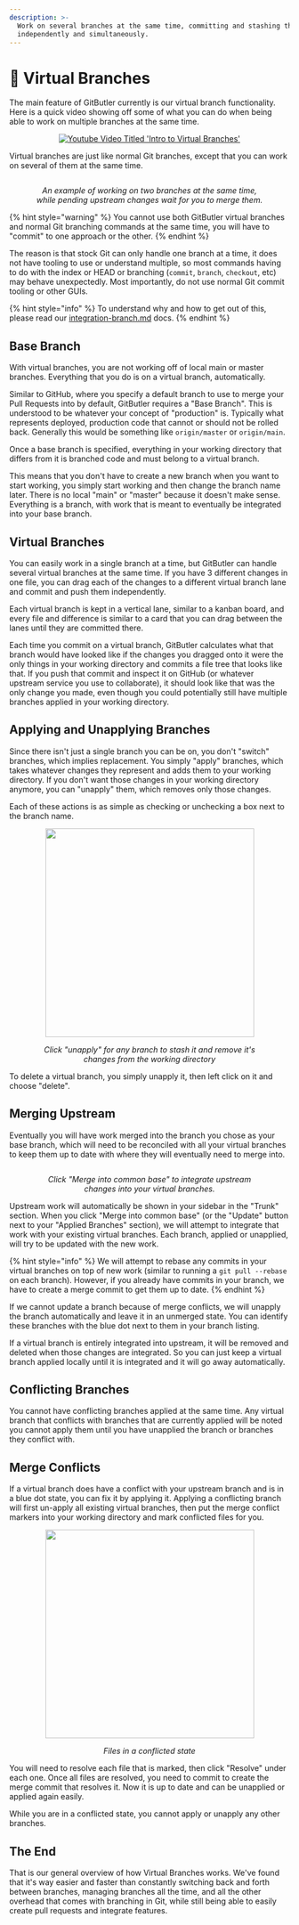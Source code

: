 ```yaml
---
description: >-
  Work on several branches at the same time, committing and stashing them
  independently and simultaneously.
---
```


# 🌳 Virtual Branches

The main feature of GitButler currently is our virtual branch functionality. Here is a quick video showing off some of what you can do when being able to work on multiple branches at the same time.

<div align="center">
  <a href="https://www.youtube.com/watch?v=MRcmnUwrP8A">
    <img src="https://img.youtube.com/vi/MRcmnUwrP8A/0.jpg" alt="Youtube Video Titled 'Intro to Virtual Branches'">
  </a>
</div>

Virtual branches are just like normal Git branches, except that you can work on several of them at the same time.

<div align="center">
  <figure>
    <img src="../../../.gitbook/assets/CleanShot 2023-11-30 at 16.25.19@2x.png" alt="">
    <figcaption>
      <p><i>An example of working on two branches at the same time, while pending upstream changes wait for you to merge them.</i></p>
    </figcaption>
  </figure>
</div>

{% hint style="warning" %}
You cannot use both GitButler virtual branches and normal Git branching commands at the same time, you will have to "commit" to one approach or the other.
{% endhint %}

The reason is that stock Git can only handle one branch at a time, it does not have tooling to use or understand multiple, so most commands having to do with the index or HEAD or branching (`commit`, `branch`, `checkout`, etc) may behave unexpectedly. Most importantly, do not use normal Git commit tooling or other GUIs.&#x20;

{% hint style="info" %}
To understand why and how to get out of this, please read our [integration-branch.md](integration-branch.md) docs.
{% endhint %}

## Base Branch

With virtual branches, you are not working off of local main or master branches. Everything that you do is on a virtual branch, automatically.&#x20;

Similar to GitHub, where you specify a default branch to use to merge your Pull Requests into by default, GitButler requires a "Base Branch". This is understood to be whatever your concept of "production" is. Typically what represents deployed, production code that cannot or should not be rolled back. Generally this would be something like `origin/master` or `origin/main`.

Once a base branch is specified, everything in your working directory that differs from it is branched code and must belong to a virtual branch.

This means that you don't have to create a new branch when you want to start working, you simply start working and then change the branch name later. There is no local "main" or "master" because it doesn't make sense. Everything is a branch, with work that is meant to eventually be integrated into your base branch.

## Virtual Branches

You can easily work in a single branch at a time, but GitButler can handle several virtual branches at the same time. If you have 3 different changes in one file, you can drag each of the changes to a different virtual branch lane and commit and push them independently.

Each virtual branch is kept in a vertical lane, similar to a kanban board, and every file and difference is similar to a card that you can drag between the lanes until they are committed there.

Each time you commit on a virtual branch, GitButler calculates what that branch would have looked like if the changes you dragged onto it were the only things in your working directory and commits a file tree that looks like that. If you push that commit and inspect it on GitHub (or whatever upstream service you use to collaborate), it should look like that was the only change you made, even though you could potentially still have multiple branches applied in your working directory.

## Applying and Unapplying Branches

Since there isn't just a single branch you can be on, you don't "switch" branches, which implies replacement. You simply "apply" branches, which takes whatever changes they represent and adds them to your working directory. If you don't want those changes in your working directory anymore, you can "unapply" them, which removes only those changes.

Each of these actions is as simple as checking or unchecking a box next to the branch name.

<div align="center">
  <figure>
    <img src="../../../.gitbook/assets/CleanShot 2023-11-30 at 16.26.58@2x.png" alt="" width="375">
    <figcaption>
      <p><i>Click "unapply" for any branch to stash it and remove it's changes from the working directory</i></p>
    </figcaption>
  </figure>
</div>

To delete a virtual branch, you simply unapply it, then left click on it and choose "delete".

## Merging Upstream

Eventually you will have work merged into the branch you chose as your base branch, which will need to be reconciled with all your virtual branches to keep them up to date with where they will eventually need to merge into.

<div align="center">
  <figure>
    <img src="../../../.gitbook/assets/CleanShot 2023-11-30 at 16.46.58@2x.png" alt="">
    <figcaption>
      <p><i>Click "Merge into common base" to integrate upstream changes into your virtual branches.</i></p>
    </figcaption>
  </figure>
</div>

Upstream work will automatically be shown in your sidebar in the "Trunk" section. When you click "Merge into common base" (or the "Update" button next to your "Applied Branches" section), we will attempt to integrate that work with your existing virtual branches. Each branch, applied or unapplied, will try to be updated with the new work.

{% hint style="info" %}
We will attempt to rebase any commits in your virtual branches on top of new work (similar to running a `git pull --rebase` on each branch).
However, if you already have commits in your branch, we have to create a merge commit to get them up to date.
{% endhint %}

If we cannot update a branch because of merge conflicts, we will unapply the branch automatically and leave it in an unmerged state. You can identify these branches with the blue dot next to them in your branch listing.

If a virtual branch is entirely integrated into upstream, it will be removed and deleted when those changes are integrated. So you can just keep a virtual branch applied locally until it is integrated and it will go away automatically.

## Conflicting Branches

You cannot have conflicting branches applied at the same time. Any virtual branch that conflicts with branches that are currently applied will be noted you cannot apply them until you have unapplied the branch or branches they conflict with.

## Merge Conflicts

If a virtual branch does have a conflict with your upstream branch and is in a blue dot state, you can fix it by applying it. Applying a conflicting branch will first un-apply all existing virtual branches, then put the merge conflict markers into your working directory and mark conflicted files for you.

<div align="center">
  <figure>
    <img src="../../../.gitbook/assets/CleanShot 2023-07-24 at 15.38.30@2x.png" alt="" width="375">
    <figcaption>
      <p><i>Files in a conflicted state</i></p>
    </figcaption>
  </figure>
</div>

You will need to resolve each file that is marked, then click "Resolve" under each one. Once all files are resolved, you need to commit to create the merge commit that resolves it. Now it is up to date and can be unapplied or applied again easily.

While you are in a conflicted state, you cannot apply or unapply any other branches.

## The End

That is our general overview of how Virtual Branches works. We've found that it's way easier and faster than constantly switching back and forth between branches, managing branches all the time, and all the other overhead that comes with branching in Git, while still being able to easily create pull requests and integrate features.
